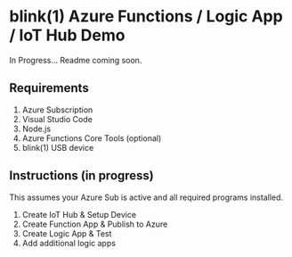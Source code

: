 # blink(1) Azure Functions / Logic App / IoT Hub Demo # 

In Progress... Readme coming soon. 

## Requirements ##

1. Azure Subscription
2. Visual Studio Code
3. Node.js
4. Azure Functions Core Tools (optional)
5. blink(1) USB device

## Instructions (in progress) ## 

This assumes your Azure Sub is active and all required programs installed. 

1. Create IoT Hub & Setup Device
2. Create Function App & Publish to Azure
3. Create Logic App & Test
4. Add additional logic apps
